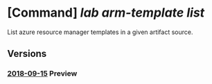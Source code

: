 # [Command] _lab arm-template list_

List azure resource manager templates in a given artifact source.

## Versions

### [2018-09-15](/Resources/mgmt-plane/L3N1YnNjcmlwdGlvbnMve30vcmVzb3VyY2Vncm91cHMve30vcHJvdmlkZXJzL21pY3Jvc29mdC5kZXZ0ZXN0bGFiL2xhYnMve30vYXJ0aWZhY3Rzb3VyY2VzL3t9L2FybXRlbXBsYXRlcw==/2018-09-15.xml) **Preview**

<!-- mgmt-plane /subscriptions/{}/resourcegroups/{}/providers/microsoft.devtestlab/labs/{}/artifactsources/{}/armtemplates 2018-09-15 -->

